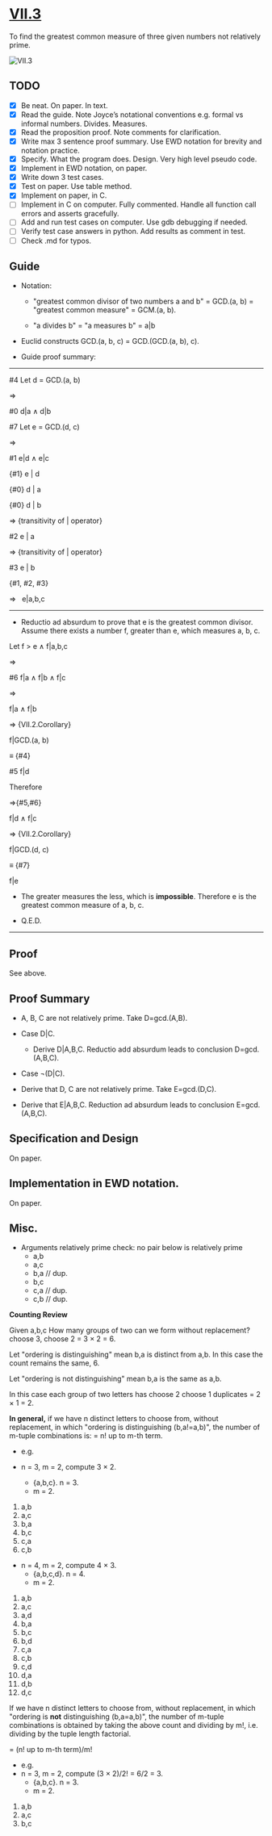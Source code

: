 # [VII.3](https://mathcs.clarku.edu/~djoyce/java/elements/bookVII/propVII3.html)

To find the greatest common measure of three given numbers not relatively prime.

![VII.3](VII.3.png)

## TODO

* [x] Be neat. On paper. In text.
* [x] Read the guide. Note Joyce’s notational conventions e.g. formal vs informal numbers. Divides. Measures.
* [x] Read the proposition proof. Note comments for clarification.
* [x] Write max 3 sentence proof summary. Use EWD notation for brevity and notation practice.
* [x] Specify. What the program does. Design. Very high level pseudo code.
* [x] Implement in EWD notation, on paper.
* [x] Write down 3 test cases.
* [x] Test on paper. Use table method.
* [x] Implement on paper, in C. 
* [ ] Implement in C on computer. Fully commented. Handle all function call errors and asserts gracefully.
* [ ] Add and run test cases on computer. Use gdb debugging if needed.
* [ ] Verify test case answers in python. Add results as comment in test.
* [ ] Check .md for typos.

## Guide 

* Notation:
  * "greatest common divisor of two numbers a and b" = GCD.(a, b) = "greatest common measure" = GCM.(a, b). 

  * "a divides b" = "a measures b" = a|b 
* Euclid constructs GCD.(a, b, c) = GCD.(GCD.(a, b), c).

* Guide proof summary: 

---

\#4 Let d = GCD.(a, b) 

⇒

\#0 d|a ∧ d|b

\#7 Let e = GCD.(d, c)

⇒

\#1 e|d ∧ e|c

{\#1} e | d

{\#0} d | a

{\#0} d | b 

⇒ {transitivity of | operator}

\#2 e | a 

⇒ {transitivity of | operator}

\#3 e | b

{\#1, \#2, \#3}

⇒
 
e|a,b,c

---

* Reductio ad absurdum to prove that e is the greatest common divisor. Assume there exists a number f, greater than e, which measures a, b, c.

Let f > e ∧ f|a,b,c

⇒

\#6 f|a ∧ f|b ∧ f|c

⇒

f|a ∧ f|b

⇒ {VII.2.Corollary}

f|GCD.(a, b) 

≡ {\#4}

\#5 f|d

Therefore

⇒{\#5,\#6}

f|d ∧ f|c

⇒ {VII.2.Corollary}

f|GCD.(d, c)

≡ {\#7}

f|e

* The greater measures the less, which is **impossible**. Therefore e is the greatest common measure of a, b, c.

* Q.E.D. 

---

## Proof 

See above.

## Proof Summary

* A, B, C are not relatively prime. Take D=gcd.(A,B). 

* Case D|C. 

  * Derive D|A,B,C. Reductio add absurdum leads to conclusion D=gcd.(A,B,C). 

* Case ¬(D|C). 

 * Derive that D, C are not relatively prime. Take E=gcd.(D,C). 
 * Derive that E|A,B,C. Reduction ad absurdum leads to conclusion E=gcd.(A,B,C). 

## Specification and Design

On paper.

## Implementation in EWD notation.

On paper.

## Misc.

* Arguments relatively prime check: no pair below is relatively prime 
  * a,b 
  * a,c 
  * b,a // dup. 
  * b,c  
  * c,a // dup. 
  * c,b // dup. 

**Counting Review**

Given a,b,c
How many groups of two can we form without replacement?
choose 3, choose 2 = 3 × 2 = 6.

Let "ordering is distinguishing" mean b,a is distinct from a,b. In this case the count remains the same, 6.

Let "ordering is not distinguishing" mean b,a is the same as a,b.

In this case each group of two letters has 
choose 2 choose 1 duplicates = 2 × 1 = 2.

**In general,**
if we have n distinct letters to choose from, without replacement, in which "ordering is distinguishing (b,a!=a,b)", the number of m-tuple combinations is: = n! up to m-th term.

* e.g. 

* n = 3, m = 2, compute 3 × 2.
  * {a,b,c}. n = 3. 
  * m = 2. 
  
1. a,b
2. a,c
3. b,a
4. b,c
5. c,a
6. c,b

* n = 4, m = 2, compute 4 × 3.
  * {a,b,c,d}. n = 4. 
  * m = 2.
 
1. a,b
2. a,c
3. a,d
4. b,a
5. b,c
6. b,d
7. c,a
8. c,b
9. c,d
10. d,a
11. d,b
12. d,c
  
If we have n distinct letters to choose from, without replacement, in which "ordering is **not** distinguishing (b,a=a,b)", the number of m-tuple combinations is obtained by taking the above count and dividing by m!, i.e. dividing by the tuple length factorial.

= (n! up to m-th term)/m!

* e.g.
* n = 3, m = 2, compute (3 × 2)/2! = 6/2 = 3.
  * {a,b,c}. n = 3. 
  * m = 2. 
  
1. a,b
2. a,c
3. b,c

